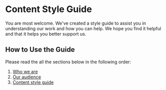 # Content Style Guide
You are most welcome. We've created a style guide to assist you in understanding our work and how you can help. We hope you find it helpful and that it helps you better support us.

## How to Use the Guide
Please read the all the sections below in the following order:

1. [Who we are](https://github.com/basifat/simplecontent/blob/main/00-who-we-are.md "who we are")
2. [Our audience](https://github.com/basifat/simplecontent/blob/main/01-target-audience.md "Our target audience")
3. [Content style guide](https://github.com/basifat/simplecontent/blob/main/03-content-style-guide.md "Our target audience")

